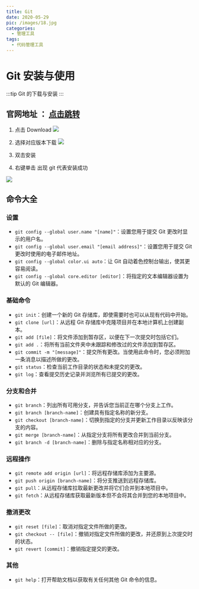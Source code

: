 ```yaml
---
title: Git
date: 2020-05-29
pic: /images/18.jpg
categories:
  - 管理工具
tags:
  - 代码管理工具
---
```


# Git 安装与使用

:::tip
Git 的下载与安装
:::

<!-- more -->

## 官网地址 ： [点击跳转](https://git-scm.com/)

1. 点击 Download
   ![](/Document-assets/32.png)
2. 选择对应版本下载
   ![](/Document-assets/33.png)
3. 双击安装

4. 右键单击 出现 git 代表安装成功

![](/Document-assets/34.png)

## 命令大全

### 设置

- `git config --global user.name "[name]"`：设置您用于提交 Git 更改时显示的用户名。
- `git config --global user.email "[email address]"`：设置您用于提交 Git 更改时使用的电子邮件地址。
- `git config --global color.ui auto`：让 Git 自动着色控制台输出，使其更容易阅读。
- `git config --global core.editor [editor]`：将指定的文本编辑器设置为默认的 Git 编辑器。

### 基础命令

- `git init`：创建一个新的 Git 存储库，即使需要时也可以从现有代码中开始。
- `git clone [url]`：从远程 Git 存储库中克隆项目并在本地计算机上创建副本。
- `git add [file]`：将文件添加到暂存区，以便在下一次提交时包括它们。
- `git add .`：将所有当前文件夹中未跟踪和修改过的文件添加到暂存区。
- `git commit -m "[message]"`：提交所有更改。当使用此命令时，您必须附加一条消息以描述所做的更改。
- `git status`：检查当前工作目录的状态和未提交的更改。
- `git log`：查看提交历史记录并浏览所有已提交的更改。

### 分支和合并

- `git branch`：列出所有可用分支，并告诉您当前正在哪个分支上工作。
- `git branch [branch-name]`：创建具有指定名称的新分支。
- `git checkout [branch-name]`：切换到指定的分支并更新工作目录以反映该分支的内容。
- `git merge [branch-name]`：从指定分支将所有更改合并到当前分支。
- `git branch -d [branch-name]`：删除与指定名称相对应的分支。

### 远程操作

- `git remote add origin [url]`：将远程存储库添加为主要源。
- `git push origin [branch-name]`：将分支推送到远程存储库。
- `git pull`：从远程存储库拉取最新更改并将它们合并到本地项目中。
- `git fetch`：从远程存储库获取最新版本但不会将其合并到您的本地项目中。

### 撤消更改

- `git reset [file]`：取消对指定文件所做的更改。
- `git checkout -- [file]`：撤销对指定文件所做的更改，并还原到上次提交时的状态。
- `git revert [commit]`：撤销指定提交的更改。

### 其他

- `git help`：打开帮助文档以获取有关任何其他 Git 命令的信息。
